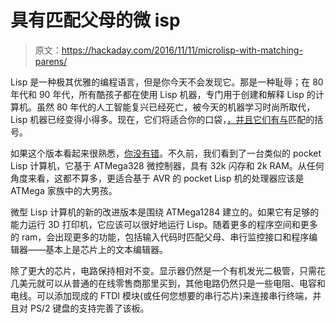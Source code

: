 # 具有匹配父母的微 isp

> 原文：<https://hackaday.com/2016/11/11/microlisp-with-matching-parens/>

Lisp 是一种极其优雅的编程语言，但是你今天不会发现它。那是一种耻辱；在 80 年代和 90 年代，所有酷孩子都在使用 Lisp 机器，专门用于创建和解释 Lisp 的计算机。虽然 80 年代的人工智能复兴已经死亡，被今天的机器学习时尚所取代，Lisp 机器已经变得小得多。现在，它们将适合你的口袋，[，并且它们有与](http://www.technoblogy.com/show?1INT)匹配的括号。

如果这个版本看起来很熟悉，[你没有错](http://hackaday.com/2016/09/13/microlisp-lisp-for-the-avr/)。不久前，我们看到了一台类似的 pocket Lisp 计算机，它基于 ATMega328 微控制器，具有 32k 闪存和 2k RAM。从任何角度来看，这都不算多，更适合基于 AVR 的 pocket Lisp 机的处理器应该是 ATMega 家族中的大男孩。

微型 Lisp 计算机的新的改进版本是围绕 ATMega1284 建立的。如果它有足够的能力运行 3D 打印机，它应该可以很好地运行 Lisp。随着更多的程序空间和更多的 ram，会出现更多的功能，包括输入代码时匹配父母、串行监控接口和程序编辑器——基本上是芯片上的文本编辑器。

除了更大的芯片，电路保持相对不变。显示器仍然是一个有机发光二极管，只需花几美元就可以从普通的在线零售商那里买到，其他电路仍然只是一些电阻、电容和电线。可以添加现成的 FTDI 模块(或任何您想要的串行芯片)来连接串行终端，并且对 PS/2 键盘的支持完善了该板。